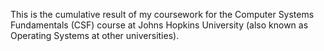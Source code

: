This is the cumulative result of my coursework for the Computer Systems Fundamentals (CSF) course at Johns Hopkins University (also known as Operating Systems at other universities).  
